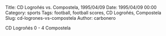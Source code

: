 Title: CD Logroñés vs. Compostela, 1995/04/09
Date: 1995/04/09 00:00
Category: sports
Tags: football, football scores, CD Logroñés, Compostela
Slug: cd-logrones-vs-compostela
Author: carbonero


CD Logroñés 0 - 4 Compostela
